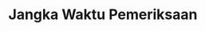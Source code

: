 ---
id: 99
title: Jangka Waktu Pemeriksaan
linkurl: https://docs.google.com/document/d/10fFCSa9Gq4L1Jhxajlou148NeGoC0fhPJySNAeFHXXU/edit?usp=drivesdk
fitur: resume
category: kup
topik: Pemeriksaan
subtopik: Pemeriksaan Untuk Menguji Kepatuhan Pemenuhan Kewajiban Perpajakan (Sejak 1 Februari 2013)
type: word
tgl: 11 Desember 2019
---